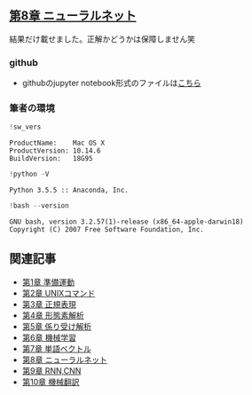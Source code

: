 
## [第8章 ニューラルネット](https://nlp100.github.io/ja/ch08.html)
結果だけ載せました。正解かどうかは保障しません笑

### github
- githubのjupyter notebook形式のファイルは[こちら](https://github.com/hiroshi0530/wa/blob/master/src/ml/nlp100/02/02_nb.ipynb)

### 筆者の環境


```python
!sw_vers
```

    ProductName:	Mac OS X
    ProductVersion:	10.14.6
    BuildVersion:	18G95



```python
!python -V
```

    Python 3.5.5 :: Anaconda, Inc.



```python
!bash --version
```

    GNU bash, version 3.2.57(1)-release (x86_64-apple-darwin18)
    Copyright (C) 2007 Free Software Foundation, Inc.


## 関連記事
- [第1章 準備運動](/ml/nlp100/01/)
- [第2章 UNIXコマンド](/ml/nlp100/02/)
- [第3章 正規表現](/ml/nlp100/03/)
- [第4章 形態素解析](/ml/nlp100/04/)
- [第5章 係り受け解析](/ml/nlp100/05/)
- [第6章 機械学習](/ml/nlp100/06/)
- [第7章 単語ベクトル](/ml/nlp100/07/)
- [第8章 ニューラルネット](/ml/nlp100/08/)
- [第9章 RNN,CNN](/ml/nlp100/09/)
- [第10章 機械翻訳](/ml/nlp100/10/)
